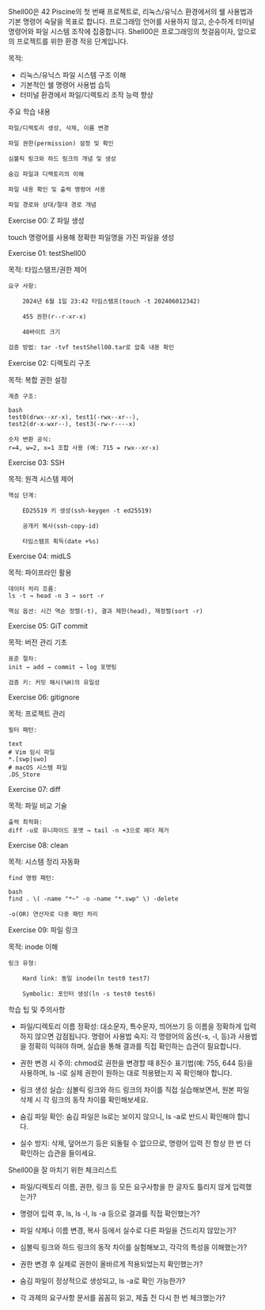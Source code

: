 
Shell00은 42 Piscine의 첫 번째 프로젝트로, 리눅스/유닉스 환경에서의 쉘 사용법과 기본 명령어 숙달을 목표로 합니다. 프로그래밍 언어를 사용하지 않고, 순수하게 터미널 명령어와 파일 시스템 조작에 집중합니다. Shell00은 프로그래밍의 첫걸음이자, 앞으로의 프로젝트를 위한 환경 적응 단계입니다.

목적:
- 리눅스/유닉스 파일 시스템 구조 이해
- 기본적인 쉘 명령어 사용법 습득
- 터미널 환경에서 파일/디렉토리 조작 능력 향상



주요 학습 내용

    파일/디렉토리 생성, 삭제, 이름 변경

    파일 권한(permission) 설정 및 확인

    심볼릭 링크와 하드 링크의 개념 및 생성

    숨김 파일과 디렉토리의 이해

    파일 내용 확인 및 출력 명령어 사용

    파일 경로와 상대/절대 경로 개념


Exercise 00: Z 파일 생성

touch 명령어를 사용해 정확한 파일명을 가진 파일을 생성


Exercise 01: testShell00

목적: 타임스탬프/권한 제어

    요구 사항:

        2024년 6월 1일 23:42 타임스탬프(touch -t 202406012342)

        455 권한(r--r-xr-x)

        40바이트 크기

    검증 방법: tar -tvf testShell00.tar로 압축 내용 확인

Exercise 02: 디렉토리 구조

목적: 복합 권한 설정

    계층 구조:

    bash
    test0(drwx--xr-x), test1(-rwx--xr--), 
    test2(dr-x-wxr--), test3(-rw-r----x)

    숫자 변환 공식:
    r=4, w=2, x=1 조합 사용 (예: 715 = rwx--xr-x)

Exercise 03: SSH

목적: 원격 시스템 제어

    핵심 단계:

        ED25519 키 생성(ssh-keygen -t ed25519)

        공개키 복사(ssh-copy-id)

        타임스탬프 획득(date +%s)

Exercise 04: midLS

목적: 파이프라인 활용

    데이터 처리 흐름:
    ls -t → head -n 3 → sort -r

    핵심 옵션: 시간 역순 정렬(-t), 결과 제한(head), 재정렬(sort -r)

Exercise 05: GiT commit

목적: 버전 관리 기초

    표준 절차:
    init → add → commit → log 포맷팅

    검증 키: 커밋 해시(%H)의 유일성

Exercise 06: gitignore

목적: 프로젝트 관리

    필터 패턴:

    text
    # Vim 임시 파일
    *.[swp|swo]
    # macOS 시스템 파일
    .DS_Store

Exercise 07: diff

목적: 파일 비교 기술

    출력 최적화:
    diff -u로 유니파이드 포맷 → tail -n +3으로 헤더 제거

Exercise 08: clean

목적: 시스템 정리 자동화

    find 명령 패턴:

    bash
    find . \( -name "*~" -o -name "*.swp" \) -delete

    -o(OR) 연산자로 다중 패턴 처리

Exercise 09: 파일 링크

목적: inode 이해

    링크 유형:

        Hard link: 동일 inode(ln test0 test7)

        Symbolic: 포인터 생성(ln -s test0 test6)


학습 팁 및 주의사항

- 파일/디렉토리 이름 정확성: 대소문자, 특수문자, 띄어쓰기 등 이름을 정확하게 입력하지 않으면 감점됩니다.
    명령어 사용법 숙지: 각 명령어의 옵션(-s, -l, 등)과 사용법을 정확히 익혀야 하며, 실습을 통해 결과를 직접 확인하는 습관이 필요합니다.

- 권한 변경 시 주의: chmod로 권한을 변경할 때 8진수 표기법(예: 755, 644 등)을 사용하며, ls -l로 실제 권한이 원하는 대로 적용됐는지 꼭 확인해야 합니다.

- 링크 생성 실습: 심볼릭 링크와 하드 링크의 차이를 직접 실습해보면서, 원본 파일 삭제 시 각 링크의 동작 차이를 확인해보세요.

- 숨김 파일 확인: 숨김 파일은 ls로는 보이지 않으니, ls -a로 반드시 확인해야 합니다.

- 실수 방지: 삭제, 덮어쓰기 등은 되돌릴 수 없으므로, 명령어 입력 전 항상 한 번 더 확인하는 습관을 들이세요.

Shell00을 잘 마치기 위한 체크리스트

- 파일/디렉토리 이름, 권한, 링크 등 모든 요구사항을 한 글자도 틀리지 않게 입력했는가?

- 명령어 입력 후, ls, ls -l, ls -a 등으로 결과를 직접 확인했는가?

- 파일 삭제나 이름 변경, 복사 등에서 실수로 다른 파일을 건드리지 않았는가?

- 심볼릭 링크와 하드 링크의 동작 차이를 실험해보고, 각각의 특성을 이해했는가?

- 권한 변경 후 실제로 권한이 올바르게 적용되었는지 확인했는가?

- 숨김 파일이 정상적으로 생성되고, ls -a로 확인 가능한가?

- 각 과제의 요구사항 문서를 꼼꼼히 읽고, 제출 전 다시 한 번 체크했는가?

